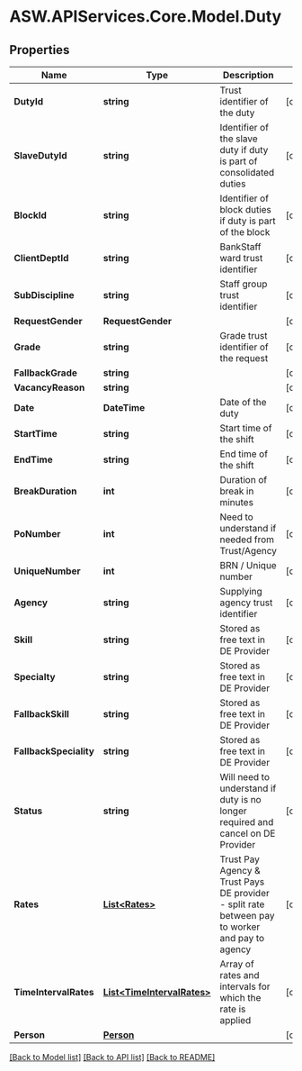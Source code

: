 
# ASW.APIServices.Core.Model.Duty

## Properties

Name | Type | Description | Notes
------------ | ------------- | ------------- | -------------
**DutyId** | **string** | Trust identifier of the duty | [optional] 
**SlaveDutyId** | **string** | Identifier of the slave duty if duty is part of consolidated duties | [optional] 
**BlockId** | **string** | Identifier of block duties if duty is part of the block | [optional] 
**ClientDeptId** | **string** | BankStaff ward trust identifier | [optional] 
**SubDiscipline** | **string** | Staff group trust identifier | [optional] 
**RequestGender** | **RequestGender** |  | [optional] 
**Grade** | **string** | Grade trust identifier of the request | [optional] 
**FallbackGrade** | **string** |  | [optional] 
**VacancyReason** | **string** |  | [optional] 
**Date** | **DateTime** | Date of the duty | [optional] 
**StartTime** | **string** | Start time of the shift | [optional] 
**EndTime** | **string** | End time of the shift | [optional] 
**BreakDuration** | **int** | Duration of break in minutes | [optional] 
**PoNumber** | **int** | Need to understand if needed from Trust/Agency | [optional] 
**UniqueNumber** | **int** | BRN / Unique number | [optional] 
**Agency** | **string** | Supplying agency trust identifier | [optional] 
**Skill** | **string** | Stored as free text in DE Provider | [optional] 
**Specialty** | **string** | Stored as free text in DE Provider | [optional] 
**FallbackSkill** | **string** | Stored as free text in DE Provider | [optional] 
**FallbackSpeciality** | **string** | Stored as free text in DE Provider | [optional] 
**Status** | **string** | Will need to understand if duty is no longer required and cancel on DE Provider | [optional] 
**Rates** | [**List&lt;Rates&gt;**](Rates.md) | Trust Pay Agency &amp; Trust Pays DE provider - split rate between pay to worker and pay to agency | [optional] 
**TimeIntervalRates** | [**List&lt;TimeIntervalRates&gt;**](TimeIntervalRates.md) | Array of rates and intervals for which the rate is applied | [optional] 
**Person** | [**Person**](Person.md) |  | [optional] 

[[Back to Model list]](../README.md#documentation-for-models)
[[Back to API list]](../README.md#documentation-for-api-endpoints)
[[Back to README]](../README.md)

